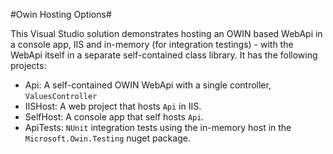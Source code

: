 #Owin Hosting Options#

This Visual Studio solution demonstrates hosting an OWIN based WebApi in a console app, IIS and in-memory (for integration testings) - with the WebApi itself in a separate self-contained class library. It has the following projects:

- Api: A self-contained OWIN WebApi with a single controller, `ValuesController`
- IISHost: A web project that hosts `Api` in IIS.
-  SelfHost: A console app that self hosts `Api`.
-  ApiTests: `NUnit` integration tests using the in-memory host in the `Microsoft.Owin.Testing` nuget package.
